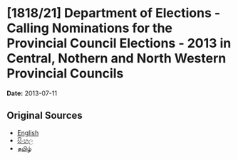 # [1818/21] Department of Elections - Calling Nominations for the Provincial Council Elections - 2013 in Central, Nothern and North Western Provincial Councils

**Date:** 2013-07-11

## Original Sources

- [English](https://documents.gov.lk/view/extra-gazettes/2013/7/1818-21_E.pdf)
- [සිංහල](https://documents.gov.lk/view/extra-gazettes/2013/7/1818-21_S.pdf)
- [தமிழ்](https://documents.gov.lk/view/extra-gazettes/2013/7/1818-21_T.pdf)
